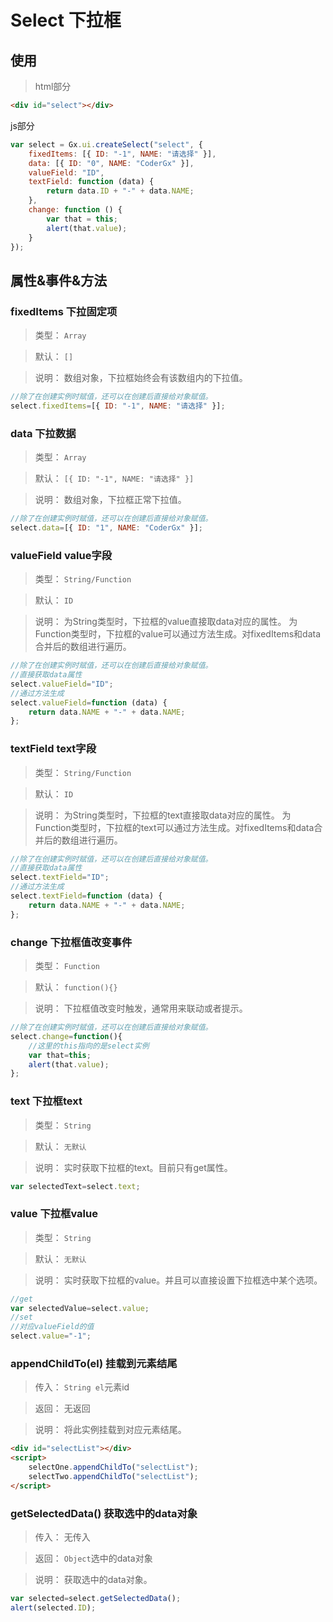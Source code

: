 # Select 下拉框

## 使用

>html部分

```html
<div id="select"></div>
```

js部分
```js
var select = Gx.ui.createSelect("select", {
    fixedItems: [{ ID: "-1", NAME: "请选择" }],
    data: [{ ID: "0", NAME: "CoderGx" }],
    valueField: "ID",
    textField: function (data) {
        return data.ID + "-" + data.NAME;
    },
    change: function () {
        var that = this;
        alert(that.value);
    }
});
```

## 属性&事件&方法
### fixedItems 下拉固定项
>类型：
`Array`

>默认：
`[]`

>说明：
数组对象，下拉框始终会有该数组内的下拉值。
```js
//除了在创建实例时赋值，还可以在创建后直接给对象赋值。
select.fixedItems=[{ ID: "-1", NAME: "请选择" }];
```

### data 下拉数据
>类型：
`Array`

>默认：
`[{ ID: "-1", NAME: "请选择" }]`

>说明：
数组对象，下拉框正常下拉值。
```js
//除了在创建实例时赋值，还可以在创建后直接给对象赋值。
select.data=[{ ID: "1", NAME: "CoderGx" }];
```

### valueField value字段
>类型：
`String/Function`

>默认：
`ID`

>说明：
为String类型时，下拉框的value直接取data对应的属性。
为Function类型时，下拉框的value可以通过方法生成。对fixedItems和data合并后的数组进行遍历。
```js
//除了在创建实例时赋值，还可以在创建后直接给对象赋值。
//直接获取data属性
select.valueField="ID";
//通过方法生成
select.valueField=function (data) {
    return data.NAME + "-" + data.NAME;
};
```

### textField text字段
>类型：
`String/Function`

>默认：
`ID`

>说明：
为String类型时，下拉框的text直接取data对应的属性。
为Function类型时，下拉框的text可以通过方法生成。对fixedItems和data合并后的数组进行遍历。
```js
//除了在创建实例时赋值，还可以在创建后直接给对象赋值。
//直接获取data属性
select.textField="ID";
//通过方法生成
select.textField=function (data) {
    return data.NAME + "-" + data.NAME;
};
```

### change 下拉框值改变事件
>类型：
`Function`

>默认：
`function(){}`

>说明：
下拉框值改变时触发，通常用来联动或者提示。
```js
//除了在创建实例时赋值，还可以在创建后直接给对象赋值。
select.change=function(){
    //这里的this指向的是select实例
    var that=this;
    alert(that.value);
};
```

### text 下拉框text
>类型：
`String`

>默认：
`无默认`

>说明：
实时获取下拉框的text。目前只有get属性。
```js
var selectedText=select.text;
```

### value 下拉框value
>类型：
`String`

>默认：
`无默认`

>说明：
实时获取下拉框的value。并且可以直接设置下拉框选中某个选项。
```js
//get
var selectedValue=select.value;
//set
//对应valueField的值
select.value="-1";
```

### appendChildTo(el) 挂载到元素结尾
>传入：
`String el`元素id

>返回：
无返回

>说明：
将此实例挂载到对应元素结尾。

```html
<div id="selectList"></div>
<script>
    selectOne.appendChildTo("selectList");
    selectTwo.appendChildTo("selectList");
</script>
```

### getSelectedData() 获取选中的data对象
>传入：
无传入

>返回：
`Object`选中的data对象

>说明：
获取选中的data对象。
```js
var selected=select.getSelectedData();
alert(selected.ID);
```